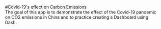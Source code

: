 #Covid-19's effect on Carbon Emissions  
The goal of this app is to demonstrate the effect of the Covid-19 pandemic on CO2 emissions in China and to practice creating a Dashboard using Dash.
